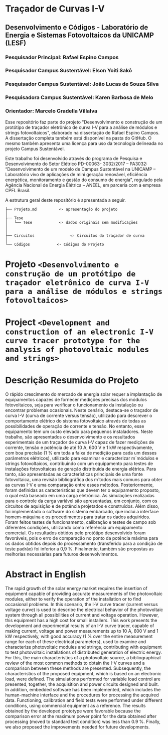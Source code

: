 # Traçador de Curvas I-V
## Desenvolvimento e Códigos - Laboratório de Energia e Sistemas Fotovoltaicos da UNICAMP (LESF)
### Pesquisador Principal: Rafael Espino Campos
### Pesquisador Campus Sustentável: Elson Yoiti Sakô
### Pesquisador Campus Sustentável: João Lucas de Souza Silva
### Pesquisadora Campus Sustentável: Karen Barbosa de Melo
### Orientador: Marcelo Gradella Villalva

Esse repositório faz parte do projeto "Desenvolvimento e construção de um protótipo de traçador eletrônico de curva I-V para a análise de módulos e strings fotovoltaicos", elaborado na dissertação de Rafael Espino Campos. A dissertação completa também está disponível na pasta do GitHub. O mesmo também apresenta uma licença para uso da tecnologia delineada no projeto Campus Sustentável. 

Este trabalho foi desenvolvido através do programa de Pesquisa e Desenvolvimento do Setor Elétrico PD-00063- 3032/2017 – PA3032: “Desenvolvimento de um modelo de Campus Sustentável na UNICAMP – Laboratório vivo de aplicações de mini geração renovável, eficiência energética, monitoramento e gestão do consumo de energia”, regulado pela Agência Nacional de Energia Elétrica – ANEEL, em parceria com a empresa CPFL Brasil.

A estrutura geral deste repositório é apresentada a seguir. 

~~~
├── Projeto.md          <- apresentação do projeto
│
├── Tese
│   └── Tese            <- dados originais sem modificações
│
│
├── Circuitos                <- Circuitos do traçador de curva
│
└── Códigos            <- Códigos do Projeto
~~~


# Projeto `<Desenvolvimento e construção de um protótipo de traçador eletrônico de curva I-V para a análise de módulos e strings fotovoltaicos>`
# Project `<Development and construction of an electronic I-V curve tracer prototype for the analysis of photovoltaic modules and strings>`

# Descrição Resumida do Projeto

O rápido crescimento do mercado de energia solar requer a implantação de equipamentos capazes de fornecer medições precisas dos módulos fotovoltaicos, seja para verificar o funcionamento da instalação ou encontrar problemas ocasionais. Neste cenário, destaca-se o traçador de curva I-V (curva de corrente versus tensão), utilizado para descrever o comportamento elétrico do sistema fotovoltaico através de todas as possibilidades de operação de corrente e tensão. No entanto, esse equipamento tem um custo elevado para pequenos instaladores. Neste trabalho, são apresentados o desenvolvimento e os resultados experimentais de um traçador de curva I-V capaz de fazer medições de corrente, tensão e potência de até 10 A, 600 V e 1 kW respectivamente, com boa precisão (1 % em toda a faixa de medição para cada um desses parâmetros elétricos), utilizado para examinar e caracterizar m´módulos e strings fotovoltaicos, contribuindo com um equipamento para testes de instalações fotovoltaicas de geração distribuída de energia elétrica. Para tanto, são apresentadas as características principais de uma fonte fotovoltaica, uma revisão bibliográfica dos m´todos mais comuns para obter as curvas I-V e uma comparação entre esses métodos. Posteriormente, foram definidas as características que devem ter o equipamento proposto, o qual está baseado em uma carga eletrônica. As simulações realizadas para o controle da carga variável são apresentadas, em conjunto, com os circuitos de aquisição e de potência projetados e construídos. Além disso, foi implementado o software do sistema embarcado, que inclui a interface homem-máquina e os procedimentos para tratar os dados adquiridos. Foram feitos testes de funcionamento, calibração e testes de campo sob diferentes condições, utilizando como referência um equipamento comercial. Os resultados obtidos pelo protótipo desenvolvido foram favoráveis, pois o erro de comparação no ponto da potência máxima para os dados obtidos depois do processamento (transferido para a condição de teste padrão) foi inferior a 0,9 %. Finalmente, também são propostas as melhorias necessárias para futuros desenvolvimentos.


# Abstract in English

The rapid growth of the solar energy market requires the insertion of equipment capable of providing accurate measurements of the photovoltaic modules, either to verify the operation of the installation or to find occasional problems. In this scenario, the I-V curve tracer (current versus voltage curve) is used to describe the electrical behavior of the photovoltaic system through all possibilities of current and voltage operation. However, this equipment has a high cost for small installers. This work presents the development and experimental results of an I-V curve tracer, capable of making current, voltage and power measurements up to 10 A, 600 V and 1 kW respectively, with good accuracy (1 % over the entire measurement range for each of these electrical parameters), used to examine and characterize photovoltaic modules and strings, contributing with equipment to test photovoltaic installations of distributed generation of electric energy. For this, the main characteristics of a photovoltaic source, a bibliographical review of the most common methods to obtain the I-V curves and a comparison between these methods are presented. Subsequently, the characteristics of the proposed equipment, which is based on an electronic load, were defined. The simulations performed for variable load control are presented, together, the acquisition and power circuits designed and built. In addition, embedded software has been implemented, which includes the human-machine interface and the procedures for processing the acquired data. Functioning, calibration and field tests were performed under different conditions, using commercial equipment as a reference. The results obtained by the developed prototype were favorable because the comparison error at the maximum power point for the data obtained after processing (moved to standard test condition) was less than 0.9 %. Finally, we also proposed the improvements needed for future developments.

